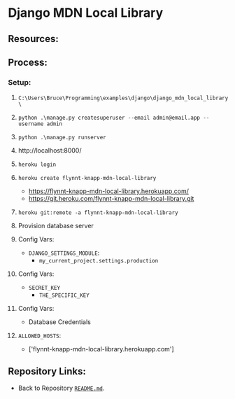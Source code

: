 # Django MDN Local Library

## Resources:

## Process:

### Setup:

1. `C:\Users\Bruce\Programming\examples\django\django_mdn_local_library\`

1. `python .\manage.py createsuperuser --email admin@email.app --username admin`

1. `python .\manage.py runserver`

1. http://localhost:8000/

1. `heroku login`

1. `heroku create flynnt-knapp-mdn-local-library`
	* https://flynnt-knapp-mdn-local-library.herokuapp.com/
	* https://git.heroku.com/flynnt-knapp-mdn-local-library.git

1. `heroku git:remote -a flynnt-knapp-mdn-local-library`

1. Provision database server

1. Config Vars:
	* `DJANGO_SETTINGS_MODULE`:
		* `my_current_project.settings.production`

1. Config Vars:
	* `SECRET_KEY`
		* `THE_SPECIFIC_KEY`

1. Config Vars:
	* Database Credentials

1. `ALLOWED_HOSTS`:
	* ['flynnt-knapp-mdn-local-library.herokuapp.com']






## Repository Links:
* Back to Repository [`README.md`](../README.md).